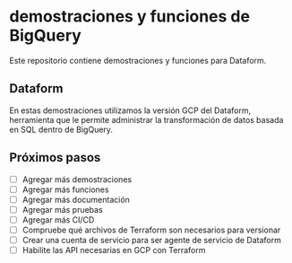 # demostraciones y funciones de BigQuery
Este repositorio contiene demostraciones y funciones para Dataform.

## Dataform
En estas demostraciones utilizamos la versión GCP del Dataform,
herramienta que le permite administrar la transformación de datos basada en SQL dentro de BigQuery.

## Próximos pasos
- [ ] Agregar más demostraciones
- [ ] Agregar más funciones
- [ ] Agregar más documentación
- [ ] Agregar más pruebas
- [ ] Agregar más CI/CD
- [ ] Compruebe qué archivos de Terraform son necesarios para versionar
- [ ] Crear una cuenta de servicio para ser agente de servicio de Dataform
- [ ] Habilite las API necesarias en GCP con Terraform